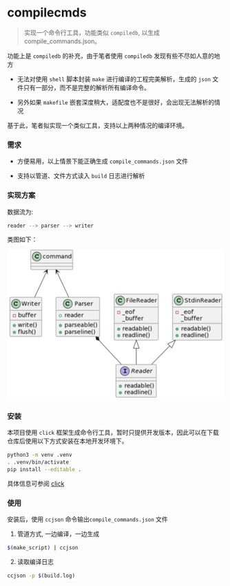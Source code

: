 # compilecmds
> 实现一个命令行工具，功能类似 `compiledb`, 以生成 compile_commands.json。

功能上是 `compiledb` 的补充，由于笔者使用 `compiledb` 发现有些不尽如人意的地方

- 无法对使用 `shell` 脚本封装 `make` 进行编译的工程完美解析，生成的 `json` 文件只有一部分，而不是完整的解析所有编译命令。

- 另外如果 `makefile` 嵌套深度稍大，适配度也不是很好，会出现无法解析的情况

基于此，笔者拟实现一个类似工具，支持以上两种情况的编译环境。

### 需求

- 方便易用，以上情景下能正确生成 `compile_commands.json` 文件

- 支持以管道、文件方式读入 `build` 日志进行解析

### 实现方案

数据流为:

```bash
reader --> parser --> writer 
```

类图如下：

![](./img/uml.png)

### 安装

本项目使用 `click` 框架生成命令行工具，暂时只提供开发版本，因此可以在下载仓库后使用以下方式安装在本地开发环境下。

```bash
python3 -m venv .venv
. .venv/bin/activate
pip install --editable .
```
具体信息可参阅 [click](https://click.palletsprojects.com/en/8.1.x/setuptools/#setuptools-integration) 

### 使用

安装后，使用 `ccjson` 命令输出`compile_commands.json` 文件

1. 管道方式, 一边编译，一边生成

```bash
$(make_script) | ccjson 
```

2. 读取编译日志

```bash
ccjson -p $(build.log)
```




